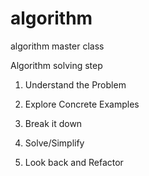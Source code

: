 # algorithm

algorithm master class

Algorithm solving step

1. Understand the Problem

2. Explore Concrete Examples

3. Break it down

4. Solve/Simplify

5. Look back and Refactor
